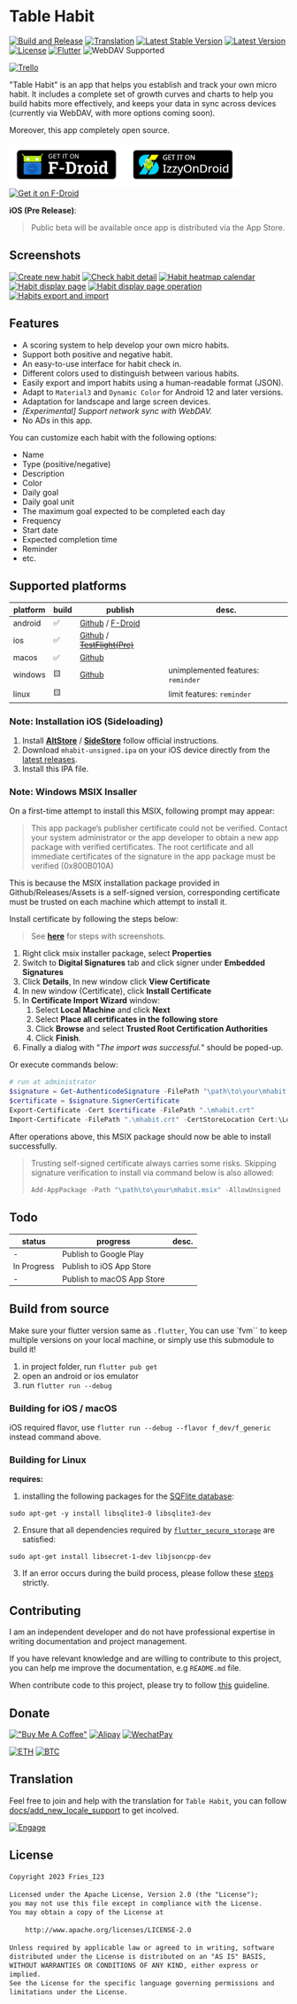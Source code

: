 # Table Habit

[![Build and Release][github-relaese-badge-svg]][github-relaese-badge]
[![Translation][weblate-badge]][weblate]
[![Latest Stable Version][app-verison-bage-svg]][github-release-page]
[![Latest Version][app-pre-verison-bage-svg]][github-release-page]
[![License][license-badge]][app-license]
[![Flutter][flutter-badge]][deps-flutter-version]
![WebDAV Supported](https://img.shields.io/badge/WebDAV-supported-brightgreen)

[![Trello][app-trello-badge]][app-trello-board]

"Table Habit" is an app that helps you establish and track your own micro habit.
It includes a complete set of growth curves and charts to help you build habits more effectively,
and keeps your data in sync across devices (currently via WebDAV, with more options coming soon).

Moreover, this app completely open source.

[![Get it on F-Droid][fdroid-button]][fdroid-myapp]
[![Get it on LzzyOnDroid][lzzyondroid-button]][lzzyondroid-myapp]
[![Get it on F-Droid][github-button]][github-myapp]

**iOS (Pre Release)**:

> Public beta will be available once app is distributed via the App Store.

<!-- [![Get it on Testflight][testflight-button]][ios-testflight-pre-release] -->

## Screenshots

[![Create new habit][create-new-habit-tb]][create-new-habit]
[![Check habit detail][check-habit-detail-tb]][check-habit-detail]
[![Habit heatmap calendar][habit-heatmap-tb]][habit-heatmap]
[![Habit display page][display-page-tb]][display-page]
[![Habit display page operation][display-op-tb]][display-op]
[![Habits export and import][export-and-import-tb]][export-and-import]

## Features

- A scoring system to help develop your own micro habits.
- Support both positive and negative habit.
- An easy-to-use interface for habit check in.
- Different colors used to distinguish between various habits.
- Easily export and import habits using a human-readable format (JSON).
- Adapt to `Material3` and `Dynamic Color` for Android 12 and later versions.
- Adaptation for landscape and large screen devices.
- _[Experimental] Support network sync with WebDAV._
- No ADs in this app.

You can customize each habit with the following options:

- Name
- Type (positive/negative)
- Description
- Color
- Daily goal
- Daily goal unit
- The maximum goal expected to be completed each day
- Frequency
- Start date
- Expected completion time
- Reminder
- etc.

## Supported platforms

| platform | build | publish                                                                    | desc.                              |
| -------- | ----- | -------------------------------------------------------------------------- | ---------------------------------- |
| android  | ✅     | [Github][github-myapp] / [F-Droid][fdroid-myapp]                           |                                    |
| ios      | ✅     | [Github][github-myapp] / ~~[TestFlight(Pre)][ios-testflight-pre-release]~~ |                                    |
| macos    | ✅     | [Github][github-myapp]                                                     |                                    |
| windows  | 🟨     | [Github][github-myapp]                                                     | unimplemented features: `reminder` |
| linux    | 🟨     |                                                                            | limit features: `reminder`         |

### Note: Installation iOS (Sideloading)

1. Install [**AltStore**][altstore] / [**SideStore**][sidestore] follow official instructions.
2. Download `mhabit-unsigned.ipa` on your iOS device directly from the [latest releases][github-myapp].
3. Install this IPA file.

### Note: Windows MSIX Insaller

On a first-time attempt to install this MSIX, following prompt may appear:

> This app package’s publisher certificate could not be verified.
> Contact your system administrator or the app developer to obtain
> a new app package with verified certificates.
> The root certificate and all immediate certificates of the signature
> in the app package must be verified (0x800B010A)

This is because the MSIX installation package provided in Github/Releases/Assets
is a self-signed version, corresponding certificate must be trusted
on each machine which attempt to install it.

Install certificate by following the steps below:

> See [**here**][msix-install-cert] for steps with screenshots.

1. Right click msix installer package, select **Properties**
2. Switch to **Digital Signatures** tab and click signer under **Embedded Signatures**
3. Click **Details**, In new window click **View Certificate**
4. In new window (Certificate), click **Install Certificate**
5. In **Certificate Import Wizard** window:
   1. Select **Local Machine** and click **Next**
   2. Select **Place all certificates in the following store**
   3. Click **Browse** and select **Trusted Root Certification Authorities**
   4. Click **Finish**.
6. Finally a dialog with "_The import was successful._" should be poped-up.

Or execute commands below:

```powershell
# run at administrator
$signature = Get-AuthenticodeSignature -FilePath "\path\to\your\mhabit.msix"
$certificate = $signature.SignerCertificate
Export-Certificate -Cert $certificate -FilePath ".\mhabit.crt"
Import-Certificate -FilePath ".\mhabit.crt" -CertStoreLocation Cert:\LocalMachine\Root
```

After operations above, this MSIX package should now be able to install successfully.

> Trusting self-signed certificate always carries some risks.
> Skipping signature verification to install via command below is also allowed:
>
> ```powershell
> Add-AppPackage -Path "\path\to\your\mhabit.msix" -AllowUnsigned
> ```

## Todo

| status      | progress                   | desc. |
| ----------- | -------------------------- | ----- |
| -           | Publish to Google Play     |       |
| In Progress | Publish to iOS App Store   |       |
| -           | Publish to macOS App Store |       |

## Build from source

Make sure your flutter version same as `.flutter`, You can use `fvm`` to keep
multiple versions on your local machine, or simply use this submodule to build it!

1. in project folder, run `flutter pub get`
2. open an android or ios emulator
3. run `flutter run --debug`

### Building for iOS / macOS

iOS required flavor, use `flutter run --debug --flavor f_dev/f_generic` instead command above.

### Building for Linux

**requires:**

1. installing the following packages for the [SQFlite database][sqflite-ffi-linux]:

```shell
sudo apt-get -y install libsqlite3-0 libsqlite3-dev
```

2. Ensure that all dependencies required by [`flutter_secure_storage`][fss-linux] are satisfied:

```shell
sudo apt-get install libsecret-1-dev libjsoncpp-dev
```

3. If an error occurs during the build process, please follow these
   [steps][flutter-linux] strictly.

## Contributing

I am an independent developer and do not have professional expertise in writing
documentation and project management.

If you have relevant knowledge and are willing to contribute to this project,
you can help me improve the documentation, e.g `README.md` file.

When contribute code to this project, please try to follow
[this][style-guide-for-flutter] guideline.

## Donate

[!["Buy Me A Coffee"][buymeacoffee-badge]](https://www.buymeacoffee.com/d49cb87qgww)
[![Alipay][alipay-badge]](docs/README/images/donate-alipay.jpg)
[![WechatPay][wechat-badge]](docs/README/images/donate-wechatpay.png)

[![ETH][eth-badge]][eth-addr]
[![BTC][btc-badge]][btc-addr]

## Translation

Feel free to join and help with the translation for `Table Habit`,
you can follow [docs/add_new_locale_support][l10n-doc] to get incolved.

<!-- ![L10nStat][l10n-stat-pic] -->

[![Engage][weblate-engage-badge]][weblate-engage]

## License

```text
Copyright 2023 Fries_I23

Licensed under the Apache License, Version 2.0 (the "License");
you may not use this file except in compliance with the License.
You may obtain a copy of the License at

    http://www.apache.org/licenses/LICENSE-2.0

Unless required by applicable law or agreed to in writing, software
distributed under the License is distributed on an "AS IS" BASIS,
WITHOUT WARRANTIES OR CONDITIONS OF ANY KIND, either express or implied.
See the License for the specific language governing permissions and
limitations under the License.
```

[create-new-habit]: docs/README/images/create-new-habit.gif
[create-new-habit-tb]: docs/README/images/create-new-habit-tb.gif
[check-habit-detail]: docs/README/images/check-habit-detail.gif
[check-habit-detail-tb]: docs/README/images/check-habit-detail-tb.gif
[habit-heatmap]: docs/README/images/habit-heatmap.gif
[habit-heatmap-tb]: docs/README/images/habit-heatmap-tb.gif
[display-page]: docs/README/images/habit-display-page.gif
[display-page-tb]: docs/README/images/habit-display-page-tb.gif
[display-op]: docs/README/images/habit-display-op.gif
[display-op-tb]: docs/README/images/habit-display-op-tb.gif
[export-and-import]: docs/README/images/export-and-import.gif
[export-and-import-tb]: docs/README/images/export-and-import-tb.gif
[fdroid-button]: docs/README/images/fdroid-get-it-on.png
[fdroid-myapp]: https://f-droid.org/packages/io.github.friesi23.mhabit
[lzzyondroid-button]: docs/README/images/lzzyondroid-get-it-on.png
[lzzyondroid-myapp]: https://apt.izzysoft.de/fdroid/index/apk/io.github.friesi23.mhabit
[testflight-button]: docs/README/images/testflight-get-it-on.png
[github-button]: docs/README/images/github-get-it-on.png
[github-myapp]: https://github.com/FriesI23/mhabit/releases/latest
[github-relaese-badge]: https://github.com/FriesI23/mhabit/actions/workflows/app-release.yml
[github-relaese-badge-svg]: https://github.com/FriesI23/mhabit/actions/workflows/app-release.yml/badge.svg
[github-release-page]: https://github.com/FriesI23/mhabit/releases
[app-license]: https://github.com/FriesI23/mhabit/blob/main/LICENSE
[flutter-badge]: https://img.shields.io/badge/_Flutter_-3.24.5-grey.svg?&logo=Flutter&logoColor=white&labelColor=blue
[deps-flutter-version]: https://github.com/flutter/flutter/tree/3.24.5
[license-badge]: https://img.shields.io/github/license/FriesI23/mhabit
[app-verison-bage-svg]: https://img.shields.io/github/v/release/FriesI23/mhabit
[app-pre-verison-bage-svg]: https://img.shields.io/github/v/release/FriesI23/mhabit?include_prereleases&label=pre-release
[app-trello-badge]: https://img.shields.io/badge/Trello-%23026AA7.svg?style=for-the-badge&logo=Trello&logoColor=white
[app-trello-board]: https://trello.com/b/ayPTUeQj/mhabit

<!-- [l10n-stat-pic]: docs/README/images/l10n-stat.svg -->

[l10n-doc]: docs/add_new_locale_support.md
[buymeacoffee-badge]: https://img.shields.io/badge/Buy_Me_A_Coffee-FFDD00?style=for-the-badge&logo=buy-me-a-coffee&logoColor=black
[alipay-badge]: https://img.shields.io/badge/alipay-00A1E9?style=for-the-badge&logo=alipay&logoColor=white
[wechat-badge]: https://img.shields.io/badge/WeChat-07C160?style=for-the-badge&logo=wechat&logoColor=white
[eth-badge]: https://img.shields.io/badge/Ethereum-3C3C3D?style=for-the-badge&logo=Ethereum&logoColor=white
[eth-addr]: https://etherscan.io/address/0x35FC877Ef0234FbeABc51ad7fC64D9c1bE161f8F
[btc-badge]: https://img.shields.io/badge/Bitcoin-000000?style=for-the-badge&logo=bitcoin&logoColor=white
[btc-addr]: https://blockchair.com/bitcoin/address/bc1qz2vjews2fcscmvmcm5ctv47mj6236x9p26zk49
[style-guide-for-flutter]: https://github.com/flutter/flutter/wiki/Style-guide-for-Flutter-repo
[weblate-badge]: https://hosted.weblate.org/widget/mhabit/app-view/svg-badge.svg
[weblate]: https://hosted.weblate.org/projects/mhabit/
[weblate-engage-badge]: https://hosted.weblate.org/widget/mhabit/app-view/multi-auto.svg
[weblate-engage]: https://hosted.weblate.org/engage/mhabit/
[sqflite-ffi-linux]: https://pub.dev/packages/sqflite_common_ffi#linux
[flutter-linux]: https://docs.flutter.dev/get-started/install/linux/desktop#development-tools
[msix-install-cert]: https://www.advancedinstaller.com/install-test-certificate-from-msix.html
[fss-linux]: https://pub.dev/packages/flutter_secure_storage#configure-linux-version
[ios-testflight-pre-release]: https://testflight.apple.com/join/aJ5PWqaR
[altstore]: https://altstore.io/
[sidestore]: https://sidestore.io/
